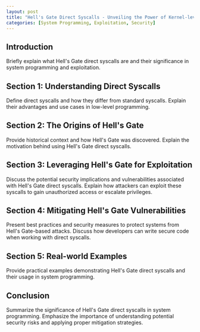 ```yaml
---
layout: post
title: "Hell's Gate Direct Syscalls - Unveiling the Power of Kernel-level Calls"
categories: [System Programming, Exploitation, Security]
---
```


## Introduction

Briefly explain what Hell's Gate direct syscalls are and their significance in system programming and exploitation.

## Section 1: Understanding Direct Syscalls

Define direct syscalls and how they differ from standard syscalls.
Explain their advantages and use cases in low-level programming.

## Section 2: The Origins of Hell's Gate

Provide historical context and how Hell's Gate was discovered.
Explain the motivation behind using Hell's Gate direct syscalls.

## Section 3: Leveraging Hell's Gate for Exploitation

Discuss the potential security implications and vulnerabilities associated with Hell's Gate direct syscalls.
Explain how attackers can exploit these syscalls to gain unauthorized access or escalate privileges.

## Section 4: Mitigating Hell's Gate Vulnerabilities

Present best practices and security measures to protect systems from Hell's Gate-based attacks.
Discuss how developers can write secure code when working with direct syscalls.

## Section 5: Real-world Examples

Provide practical examples demonstrating Hell's Gate direct syscalls and their usage in system programming.

## Conclusion

Summarize the significance of Hell's Gate direct syscalls in system programming.
Emphasize the importance of understanding potential security risks and applying proper mitigation strategies.

